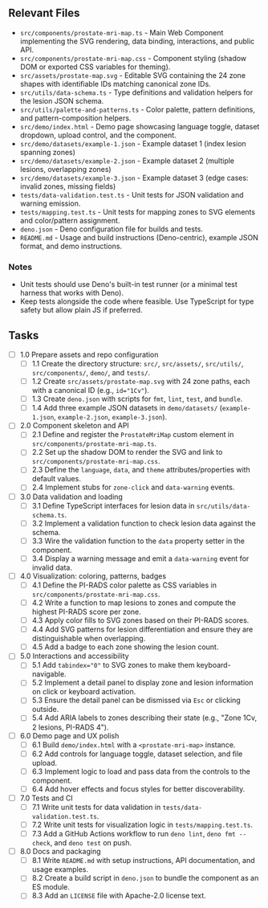 ## Relevant Files

- `src/components/prostate-mri-map.ts` - Main Web Component implementing the SVG rendering, data binding, interactions, and public API.
- `src/components/prostate-mri-map.css` - Component styling (shadow DOM or exported CSS variables for theming).
- `src/assets/prostate-map.svg` - Editable SVG containing the 24 zone shapes with identifiable IDs matching canonical zone IDs.
- `src/utils/data-schema.ts` - Type definitions and validation helpers for the lesion JSON schema.
- `src/utils/palette-and-patterns.ts` - Color palette, pattern definitions, and pattern-composition helpers.
- `src/demo/index.html` - Demo page showcasing language toggle, dataset dropdown, upload control, and the component.
- `src/demo/datasets/example-1.json` - Example dataset 1 (index lesion spanning zones)
- `src/demo/datasets/example-2.json` - Example dataset 2 (multiple lesions, overlapping zones)
- `src/demo/datasets/example-3.json` - Example dataset 3 (edge cases: invalid zones, missing fields)
- `tests/data-validation.test.ts` - Unit tests for JSON validation and warning emission.
- `tests/mapping.test.ts` - Unit tests for mapping zones to SVG elements and color/pattern assignment.
- `deno.json` - Deno configuration file for builds and tests.
- `README.md` - Usage and build instructions (Deno-centric), example JSON format, and demo instructions.

### Notes

- Unit tests should use Deno's built-in test runner (or a minimal test harness that works with Deno).
- Keep tests alongside the code where feasible. Use TypeScript for type safety but allow plain JS if preferred.


## Tasks

- [ ] 1.0 Prepare assets and repo configuration
  - [ ] 1.1 Create the directory structure: `src/`, `src/assets/`, `src/utils/`, `src/components/`, `demo/`, and `tests/`.
  - [ ] 1.2 Create `src/assets/prostate-map.svg` with 24 zone paths, each with a canonical ID (e.g., `id="1Cv"`).
  - [ ] 1.3 Create `deno.json` with scripts for `fmt`, `lint`, `test`, and `bundle`.
  - [ ] 1.4 Add three example JSON datasets in `demo/datasets/` (`example-1.json`, `example-2.json`, `example-3.json`).

- [ ] 2.0 Component skeleton and API
  - [ ] 2.1 Define and register the `ProstateMriMap` custom element in `src/components/prostate-mri-map.ts`.
  - [ ] 2.2 Set up the shadow DOM to render the SVG and link to `src/components/prostate-mri-map.css`.
  - [ ] 2.3 Define the `language`, `data`, and `theme` attributes/properties with default values.
  - [ ] 2.4 Implement stubs for `zone-click` and `data-warning` events.

- [ ] 3.0 Data validation and loading
  - [ ] 3.1 Define TypeScript interfaces for lesion data in `src/utils/data-schema.ts`.
  - [ ] 3.2 Implement a validation function to check lesion data against the schema.
  - [ ] 3.3 Wire the validation function to the `data` property setter in the component.
  - [ ] 3.4 Display a warning message and emit a `data-warning` event for invalid data.

- [ ] 4.0 Visualization: coloring, patterns, badges
  - [ ] 4.1 Define the PI-RADS color palette as CSS variables in `src/components/prostate-mri-map.css`.
  - [ ] 4.2 Write a function to map lesions to zones and compute the highest PI-RADS score per zone.
  - [ ] 4.3 Apply color fills to SVG zones based on their PI-RADS scores.
  - [ ] 4.4 Add SVG patterns for lesion differentiation and ensure they are distinguishable when overlapping.
  - [ ] 4.5 Add a badge to each zone showing the lesion count.

- [ ] 5.0 Interactions and accessibility
  - [ ] 5.1 Add `tabindex="0"` to SVG zones to make them keyboard-navigable.
  - [ ] 5.2 Implement a detail panel to display zone and lesion information on click or keyboard activation.
  - [ ] 5.3 Ensure the detail panel can be dismissed via `Esc` or clicking outside.
  - [ ] 5.4 Add ARIA labels to zones describing their state (e.g., "Zone 1Cv, 2 lesions, PI-RADS 4").

- [ ] 6.0 Demo page and UX polish
  - [ ] 6.1 Build `demo/index.html` with a `<prostate-mri-map>` instance.
  - [ ] 6.2 Add controls for language toggle, dataset selection, and file upload.
  - [ ] 6.3 Implement logic to load and pass data from the controls to the component.
  - [ ] 6.4 Add hover effects and focus styles for better discoverability.

- [ ] 7.0 Tests and CI
  - [ ] 7.1 Write unit tests for data validation in `tests/data-validation.test.ts`.
  - [ ] 7.2 Write unit tests for visualization logic in `tests/mapping.test.ts`.
  - [ ] 7.3 Add a GitHub Actions workflow to run `deno lint`, `deno fmt --check`, and `deno test` on push.

- [ ] 8.0 Docs and packaging
  - [ ] 8.1 Write `README.md` with setup instructions, API documentation, and usage examples.
  - [ ] 8.2 Create a build script in `deno.json` to bundle the component as an ES module.
  - [ ] 8.3 Add an `LICENSE` file with Apache-2.0 license text.
